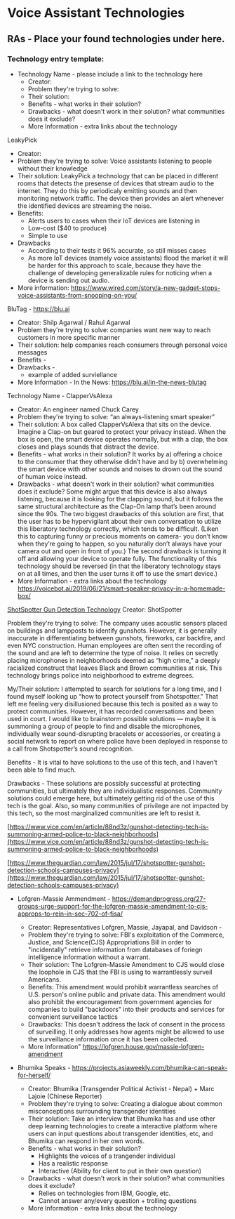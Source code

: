 # Voice Assistant Technologies

## RAs - Place your found technologies under here. 

### Technology entry template:
- Technology Name - please include a link to the technology here
  - Creator:
  - Problem they're trying to solve:
  - Their solution:
  - Benefits - what works in their solution?
  - Drawbacks - what doesn't work in their solution? what communities does it exclude? 
  - More Information - extra links about the technology



LeakyPick 
  - Creator:
  - Problem they're trying to solve: Voice assistants listening to people without their knowledge
  - Their solution: LeakyPick a technology that can be placed in different rooms that detects the presense of devices that stream audio to the internet. They do this by periodicaly emitting sounds and then monitoring network traffic. The device then provides an alert whenever the identified devices are streaming the noise.
  - Benefits:
    - Alerts users to cases when their IoT devices are listening in 
    - Low-cost ($40 to produce)
    - Simple to use
  - Drawbacks
    - According to their tests it 96% accurate, so still misses cases
    - As more IoT devices (namely voice assistants) flood the market it will be harder for this approach to scale, because they have the challenge of developing generalizable rules for noticing when a device is sending out audio.
  - More information: https://www.wired.com/story/a-new-gadget-stops-voice-assistants-from-snooping-on-you/ 


BluTag - https://blu.ai 
  - Creator: Shilp Agarwal / Rahul Agarwal
  - Problem they're trying to solve: companies want new way to reach customers in more specific manner
  - Their solution: help companies reach consumers through personal voice messages
  - Benefits - 
  - Drawbacks - 
    - example of added surviellance  
  - More Information - In the News: https://blu.ai/in-the-news-blutag



Technology Name - ClapperVsAlexa
- Creator: An engineer named Chuck Carey 
- Problem they're trying to solve: “an always-listening smart speaker”
- Their solution: A box called ClapperVsAlexa that sits on the device.  Imagine a Clap-on but geared to protect your privacy instead.  When the box is open, the smart device operates normally, but with a clap, the box closes and plays sounds that distract the device.  
- Benefits - what works in their solution? It works by a) offering a choice to the consumer that they otherwise didn’t have and by b) overwhelming the smart device with other sounds and noises to drown out the sound of human voice instead. 
- Drawbacks - what doesn't work in their solution? what communities does it exclude?  Some might argue that this device is also always listening, because it is looking for the clapping sound, but it follows the same structural architecture as the Clap-On lamp that’s been around since the 90s.  The two biggest drawbacks of this solution are first, that the user has to be hypervigilant about their own conversation to utilize this liberatory technology correctly, which tends to be difficult.  (Liken this to capturing funny or precious moments on camera- you don’t know when they’re going to happen, so you naturally don’t always have your camera out and open in front of you.)  The second drawback is turning it off and allowing your device to operate fully.  The functionality of this technology should be reversed (in that the liberatory technology stays on at all times, and then the user turns it off to use the smart device.)
- More Information - extra links about the technology https://voicebot.ai/2019/06/21/smart-speaker-privacy-in-a-homemade-box/

[ShotSpotter Gun Detection Technology](https://www.shotspotter.com/) 
Creator: ShotSpotter

Problem they're trying to solve: The company uses acoustic sensors placed on buildings and lampposts to identify gunshots. However, it is generally inaccurate in differentiating between gunshots, fireworks, car backfire, and even NYC construction. Human employees are often sent the recording of the sound and are left to determine the type of noise. It relies on secretly placing microphones in neighborhoods deemed as “high crime,” a deeply racialized construct that leaves Black and Brown communities at risk. This technology brings police into neighborhood to extreme degrees.

My/Their solution: I attempted to search for solutions for a long time, and I found myself looking up “how to protect yourself from Shotspotter.” That left me feeling very disillusioned because this tech is posited as a way to protect communities. However, it has recorded conversations and been used in court. I would like to brainstorm possible solutions — maybe it is summoning a group of people to find and disable the microphones, individually wear sound-disrupting bracelets or accessories, or creating a social network to report on where police have been deployed in response to a call from Shotspotter’s sound recognition. 

Benefits - It is vital to have solutions to the use of this tech, and I haven’t been able to find much. 

Drawbacks - These solutions are possibly successful at protecting communities, but ultimately they are individualistic responses. Community solutions could emerge here, but ultimately getting rid of the use of this tech is the goal. Also, so many communities of privilege are not impacted by this tech, so the most marginalized communities are left to resist it. 

[https://www.vice.com/en/article/88nd3z/gunshot-detecting-tech-is-summoning-armed-police-to-black-neighborhoods](https://www.vice.com/en/article/88nd3z/gunshot-detecting-tech-is-summoning-armed-police-to-black-neighborhoods)

[https://www.theguardian.com/law/2015/jul/17/shotspotter-gunshot-detection-schools-campuses-privacy](https://www.theguardian.com/law/2015/jul/17/shotspotter-gunshot-detection-schools-campuses-privacy)


- Lofgren-Massie Ammendment - https://demandprogress.org/27-groups-urge-support-for-the-lofgren-massie-amendment-to-cjs-approps-to-rein-in-sec-702-of-fisa/
  - Creator: Representatives Lofgren, Massie, Jayapal, and Davidson - 
  - Problem they're trying to solve: FBI's exploitation of the Commerce, Justice, and Science(CJS) Appropriations Bill in order to "incidentally" retrieve information from databases of foriegn intelligence information without a warrant.
  - Their solution: The Lofgren-Massie Amendment to CJS would close the loophole in CJS that the FBI is using to warrantlessly surveil Americans. 
  - Benefits: This amendment would prohibit warrantless searches of U.S. person's online public and private data. This amendment would also prohibit the encouragement from government agencies for companies to build "backdoors"  into their products and services for convenient surveillance tactics
  - Drawbacks: This doesn't address the lack of consent in the process of surveilling. It only addresses how agents might be allowed to use the surveillance information once it has been collected.
  - More Information" https://lofgren.house.gov/massie-lofgren-amendment

- Bhumika Speaks - https://projects.asiaweekly.com/bhumika-can-speak-for-herself/
  - Creator: Bhumika (Transgender Political Activist - Nepal) + Marc Lajoie (Chinese Reporter)
  - Problem they're trying to solve: Creating a dialogue about common misconceptions surrounding transgender identities
  - Their solution: Take an interview that Bhumika has and use other deep learning technologies to create a interactive platform where users can input questions about transgender identities, etc, and Bhumika can respond in her own words. 
  - Benefits - what works in their solution? 
      -  Highlights the voices of a trangender individual
      -  Has a realistic response
      -  Interactive (Ability for client to put in their own question)
  - Drawbacks - what doesn't work in their solution? what communities does it exclude? 
      -  Relies on technologies from IBM, Google, etc. 
      -  Cannot answer any/every question + trolling questions 
  - More Information - extra links about the technology

